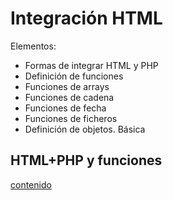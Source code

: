# Integración HTML

Elementos:
- Formas de integrar HTML y PHP
- Definición de funciones
- Funciones de arrays
- Funciones de cadena
- Funciones de fecha
- Funciones de ficheros
- Definición de objetos. Básica

## HTML+PHP y funciones

[contenido](intro.md)

